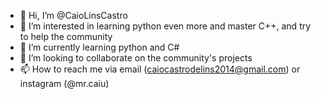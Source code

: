 - 👋 Hi, I’m @CaioLinsCastro
- 👀 I’m interested in learning python even more and master C++, and try to help the community
- 🌱 I’m currently learning python and C#
- 💞️ I’m looking to collaborate on the community's projects
- 📫 How to reach me via email (caiocastrodelins2014@gmail.com) or instagram (@mr.caiu)

<!---
CaioLinsCastro/CaioLinsCastro is a ✨ special ✨ repository because its `README.md` (this file) appears on your GitHub profile.
You can click the Preview link to take a look at your changes.
--->

